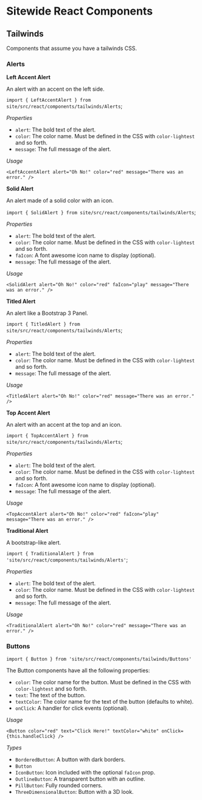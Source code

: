 
# Sitewide React Components #

## Tailwinds #

Components that assume you have a tailwinds CSS.

### Alerts #

**Left Accent Alert**

An alert with an accent on the left side.

`import { LeftAccentAlert } from site/src/react/components/tailwinds/Alerts`;

*Properties*

* `alert`: The bold text of the alert.
* `color`: The color name. Must be defined in the CSS with `color-lightest` and so forth.
* `message`: The full message of the alert.

*Usage*

`<LeftAccentAlert alert="Oh No!" color="red" message="There was an error." />`

**Solid Alert**

An alert made of a solid color with an icon.

`import { SolidAlert } from site/src/react/components/tailwinds/Alerts`;

*Properties*

* `alert`: The bold text of the alert.
* `color`: The color name. Must be defined in the CSS with `color-lightest` and so forth.
* `faIcon`: A font awesome icon name to display (optional).
* `message`: The full message of the alert.

*Usage*

`<SolidAlert alert="Oh No!" color="red" faIcon="play" message="There was an error." />`

**Titled Alert**

An alert like a Bootstrap 3 Panel.

`import { TitledAlert } from site/src/react/components/tailwinds/Alerts`;

*Properties*

* `alert`: The bold text of the alert.
* `color`: The color name. Must be defined in the CSS with `color-lightest` and so forth.
* `message`: The full message of the alert.

*Usage*

`<TitledAlert alert="Oh No!" color="red" message="There was an error." />`

**Top Accent Alert**

An alert with an accent at the top and an icon.

`import { TopAccentAlert } from site/src/react/components/tailwinds/Alerts`;

*Properties*

* `alert`: The bold text of the alert.
* `color`: The color name. Must be defined in the CSS with `color-lightest` and so forth.
* `faIcon`: A font awesome icon name to display (optional).
* `message`: The full message of the alert.

*Usage*

`<TopAccentAlert alert="Oh No!" color="red" faIcon="play" message="There was an error." />`

**Traditional Alert**

A bootstrap-like alert.

`import { TraditionalAlert } from 'site/src/react/components/tailwinds/Alerts'`;

*Properties*

* `alert`: The bold text of the alert.
* `color`: The color name. Must be defined in the CSS with `color-lightest` and so forth.
* `message`: The full message of the alert.

*Usage*

`<TraditionalAlert alert="Oh No!" color="red" message="There was an error." />`

### Buttons #

`import { Button } from 'site/src/react/components/tailwinds/Buttons'`

The Button components have all the following properties:

* `color`: The color name for the button. Must be defined in the CSS with `color-lightest` and so forth.
* `text`: The text of the button.
* `textColor`: The color name for the text of the button (defaults to white).
* `onClick`: A handler for click events (optional).

*Usage*

`<Button color="red" text="Click Here!" textColor="white" onClick={this.handleClick} />`

*Types*

* `BorderedButton`: A button with dark borders.
* `Button`
* `IconButton`: Icon included with the optional `faIcon` prop.
* `OutlineButton`: A transparent button with an outline.
* `PillButton`: Fully rounded corners.
* `ThreeDimensionalButton`: Button with a 3D look.
